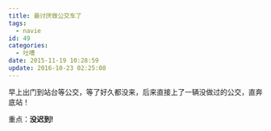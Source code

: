 ```yaml
---
title: 最讨厌做公交车了
tags:
  - navie
id: 49
categories:
  - 吐嘈
date: 2015-11-19 10:28:59
update: 2016-10-23 02:25:08
---
```


早上出门到站台等公交，等了好久都没来，后来直接上了一辆没做过的公交，直奔底站！

重点：**没迟到!**